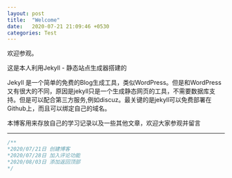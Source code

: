```yaml
---
layout: post
title:  "Welcome"
date:   2020-07-21 21:09:46 +0530
categories: Test
---
```

欢迎参观。


这是本人利用Jekyll - 静态站点生成器搭建的

Jekyll 是一个简单的免费的Blog生成工具，类似WordPress。但是和WordPress又有很大的不同，原因是jekyll只是一个生成静态网页的工具，不需要数据库支持。但是可以配合第三方服务,例如discuz。最关键的是jekyll可以免费部署在Github上，而且可以绑定自己的域名。

本博客用来存放自己的学习记录以及一些其他文章，欢迎大家参观并留言

---

```java
/**
*2020/07/21日 创建博客
*2020/07/28日 加入评论功能
*2020/08/03日 添加返回顶部
*/
```
